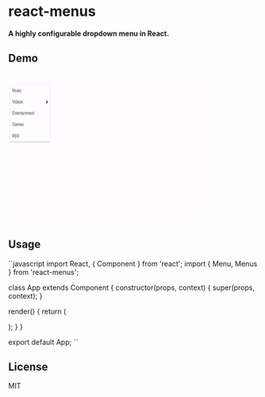 # react-menus

**A highly configurable dropdown menu in React.**

## Demo  
<img src="example/Menus.gif" width="400" height="300"/>

## Usage
``javascript
import React, { Component } from 'react';
import { Menu, Menus } from 'react-menus';

class App extends Component {
  constructor(props, context) {
    super(props, context);
  }
  
  render() {
    return (
      <div className="App">
        <Menus>
          <Menu text="Music" />
          <Menu text="Videos">
            <Menus>
              <Menu link="/comedy" text="Comedy" />
              <Menu text="Music" >
                <Menus>
                  <Menu text="Rock" />
                  <Menu text="Electro" >
                    <Menus>
                      <Menu text="Infected Mushrooms" />
                      <Menu text="Skrillex" />
                      <Menu text="Hyped" />
                    </Menus>
                  </Menu>
                  <Menu text="Alternative Rock" />
                </Menus>
              </Menu>
              <Menu text="TV Shows">
                <Menus>
                  <Menu text="Animation">
                    <Menus>
                      <Menu text="Rick & Morty" />
                      <Menu text="Naruto" />
                      <Menu text="Simpsons" />
                    </Menus>
                  </Menu>
                  <Menu text="Comedy">
                    <Menus>
                      <Menu text="How I Met Your Mother" />
                      <Menu text="Friends" />
                      <Menu text="Sienfeld" />
                      <Menu text="Two And Half Men" />
                    </Menus>
                  </Menu>
                  <Menu text="Thriller" />
                </Menus>
              </Menu>
            </Menus>
          </Menu>
          <Menu text="Entertainment" />
          <Menu text="Games" />
          <Menu text="Mp3" />
        </Menus>
      </div>
    );
  }
}

export default App;
``
## License

MIT
